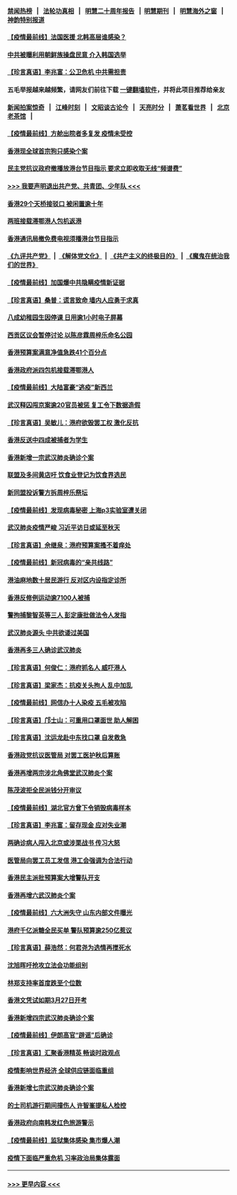 #### [禁闻热榜](热点新闻.md?=0)  &nbsp;&nbsp;|&nbsp;&nbsp; [法轮功真相](https://github.com/gfw-breaker/truth/blob/master/README.md?=0) &nbsp;&nbsp;|&nbsp;&nbsp; [明慧二十周年报告](https://github.com/gfw-breaker/mh-reports/blob/master/README.md?=0) &nbsp;&nbsp;|&nbsp;&nbsp;[明慧期刊](https://github.com/gfw-breaker/mh-qikan) &nbsp;&nbsp;|&nbsp;&nbsp; [明慧海外之窗](https://github.com/gfw-breaker/mh-news/blob/master/README.md?=0) &nbsp;&nbsp;|&nbsp;&nbsp; [神韵特别报道](https://github.com/gfw-breaker/mh-news/blob/master/shenyun.md?=0)
#### [【疫情最前线】法国医援 北韩高层谁感染？](../pages/nsc415/n11920850.md?t=03072002) 
#### [中共被曝利用朝鲜族操盘民意 介入韩国选举](../pages/nsc415/n11921006.md?t=03072002) 
#### [【珍言真语】李兆富：公卫危机 中共需担责](../pages/nsc415/n11920422.md?t=03072002) 
#### 五毛举报越来越频繁，请网友们前往下载 [一键翻墙软件](https://github.com/gfw-breaker/ssr-accounts)，并将此项目推荐给亲友
#### [新闻拍案惊奇](https://github.com/gfw-breaker/banned-news/blob/master/pages/link4.md) &nbsp;&nbsp;|&nbsp;&nbsp; [江峰时刻](https://github.com/gfw-breaker/banned-news/blob/master/pages/link4.md) &nbsp;&nbsp;|&nbsp;&nbsp; [文昭谈古论今](https://github.com/gfw-breaker/banned-news/blob/master/pages/link4.md) &nbsp;&nbsp;|&nbsp;&nbsp; [天亮时分](https://github.com/gfw-breaker/banned-news/blob/master/pages/link4.md) &nbsp;&nbsp;|&nbsp;&nbsp; [萧茗看世界](https://github.com/gfw-breaker/banned-news/blob/master/pages/link4.md) &nbsp;&nbsp;|&nbsp;&nbsp; [北京老茶馆](https://github.com/gfw-breaker/banned-news/blob/master/pages/link4.md) &nbsp;&nbsp;|&nbsp;&nbsp; 
#### [【疫情最前线】方舱出院者多复发 疫情未受控](../pages/nsc415/n11918637.md?t=03072002) 
#### [香港现全球首宗狗只感染个案](../pages/nsc415/n11918710.md?t=03072002) 
#### [民主党抗议政府撤播放港台节目指示 要求立即收取无线“频谱费”](../pages/nsc415/n11918681.md?t=03072002) 
#### [>>> 我要声明退出共产党、共青团、少年队 <<<](https://github.com/begood0513/goodnews/blob/master/quit/letter.md) 
#### [香港29个天桥接驳口 被闲置逾十年](../pages/nsc415/n11918654.md?t=03072002) 
#### [两班接载滞鄂港人包机返港](../pages/nsc415/n11915855.md?t=03072002) 
#### [香港通讯局撤免费电视须播港台节目指示](../pages/nsc415/n11915831.md?t=03072002) 
#### [《九评共产党》](https://github.com/begood0513/9ping.md/blob/master/README.md) &nbsp;|&nbsp; [《解体党文化》](../../../../jtdwh.md/blob/master/README.md)  &nbsp;|&nbsp; [《共产主义的终极目的》](../../../../gczydzjmd.md/blob/master/README.md) &nbsp;|&nbsp; [《魔鬼在统治我们的世界》](../../../../mgztzwmdsj.md/blob/master/README.md) 
#### [【疫情最前线】加国爆中共隐瞒疫情新证据](../pages/nsc415/n11915482.md?t=03072002) 
#### [【珍言真语】桑普：谎言致命 墙内人应勇于求真](../pages/nsc415/n11915169.md?t=03072002) 
#### [八成幼稚园生因停课 日用逾1小时电子屏幕](../pages/nsc415/n11913263.md?t=03072002) 
#### [西贡区议会暂停讨论 以陈彦霖周梓乐命名公园](../pages/nsc415/n11913248.md?t=03072002) 
#### [香港预算案满意净值急跌41个百分点](../pages/nsc415/n11913236.md?t=03072002) 
#### [香港政府派四包机接载滞鄂港人](../pages/nsc415/n11913211.md?t=03072002) 
#### [【疫情最前线】大陆富豪“逃疫”新西兰](../pages/nsc415/n11913160.md?t=03072002) 
#### [武汉释囚闯京案逾20官员被惩 复工令下数据造假](../pages/nsc415/n11912743.md?t=03072002) 
#### [【珍言真语】吴敏儿：港府欲毁罢工权 激化反抗](../pages/nsc415/n11912457.md?t=03072002) 
#### [香港反送中四成被捕者为学生](../pages/nsc415/n11910730.md?t=03072002) 
#### [香港新增一宗武汉肺炎确诊个案](../pages/nsc415/n11910724.md?t=03072002) 
#### [联盟及多间黄店吁 饮食业登记为饮食界选民](../pages/nsc415/n11910718.md?t=03072002) 
#### [新同盟投诉警方拆周梓乐祭坛](../pages/nsc415/n11910707.md?t=03072002) 
#### [【疫情最前线】发现病毒秘密 上海p3实验室遭关闭](../pages/nsc415/n11910640.md?t=03072002) 
#### [武汉肺炎疫情严峻 习近平访日或延至秋天](../pages/nsc415/n11910570.md?t=03072002) 
#### [【珍言真语】佘继泉：港府预算案搔不着痒处](../pages/nsc415/n11910011.md?t=03072002) 
#### [【疫情最前线】新冠病毒的“亲共线路”](../pages/nsc415/n11907734.md?t=03072002) 
#### [港油麻地数十居民游行 反对区内设指定诊所](../pages/nsc415/n11907900.md?t=03072002) 
#### [香港反修例运动逾7100人被捕](../pages/nsc415/n11907922.md?t=03072002) 
#### [警拘捕黎智英等三人 彭定康批做法令人发指](../pages/nsc415/n11907905.md?t=03072002) 
#### [武汉肺炎源头 中共欲诿过美国](../pages/nsc415/n11907665.md?t=03072002) 
#### [香港再多三人确诊武汉肺炎](../pages/nsc415/n11907846.md?t=03072002) 
#### [【珍言真语】何俊仁：港府抓名人 威吓港人](../pages/nsc415/n11907561.md?t=03072002) 
#### [【珍言真语】梁家杰：抗疫关头拘人 乱中加乱](../pages/nsc415/n11907444.md?t=03072002) 
#### [【疫情最前线】网信办十人染疫 五毛被攻陷](../pages/nsc415/n11903757.md?t=03072002) 
#### [【珍言真语】邝士山：可重用口罩面世 助人解困](../pages/nsc415/n11903875.md?t=03072002) 
#### [【珍言真语】沈运龙赴中东找口罩 自发救急](../pages/nsc415/n11903291.md?t=03072002) 
#### [香港政党抗议医管局 对罢工医护秋后算账](../pages/nsc415/n11901746.md?t=03072002) 
#### [香港再增两宗涉北角佛堂武汉肺炎个案](../pages/nsc415/n11901737.md?t=03072002) 
#### [陈茂波拒全民派钱分开审议](../pages/nsc415/n11901672.md?t=03072002) 
#### [【疫情最前线】湖北官方曾下令销毁病毒样本](../pages/nsc415/n11901518.md?t=03072002) 
#### [【珍言真语】李兆富：留存现金 应对失业潮](../pages/nsc415/n11901448.md?t=03072002) 
#### [两确诊病人闯入北京或涉栗战书 传习大怒](../pages/nsc415/n11901180.md?t=03072002) 
#### [医管局向罢工员工发信 港工会强调为合法行动](../pages/nsc415/n11898870.md?t=03072002) 
#### [香港民主派批预算案大增警队开支](../pages/nsc415/n11898813.md?t=03072002) 
#### [香港再增六武汉肺炎个案](../pages/nsc415/n11898843.md?t=03072002) 
#### [【疫情最前线】六大洲失守 山东内部文件曝光](../pages/nsc415/n11898455.md?t=03072002) 
#### [港府千亿派糖全民买单 警队预算逾250亿惹议](../pages/nsc415/n11898608.md?t=03072002) 
#### [【珍言真语】薛浩然：何君尧为选情再搅死水](../pages/nsc415/n11898269.md?t=03072002) 
#### [沈旭晖吁抢攻立法会功能组别](../pages/nsc415/n11896084.md?t=03072002) 
#### [林郑支持率首度跌至个位数](../pages/nsc415/n11896058.md?t=03072002) 
#### [香港文凭试如期3月27日开考](../pages/nsc415/n11896055.md?t=03072002) 
#### [香港新增四宗武汉肺炎确诊个案](../pages/nsc415/n11896040.md?t=03072002) 
#### [【疫情最前线】伊朗高官“辟谣”后确诊](../pages/nsc415/n11895902.md?t=03072002) 
#### [【珍言真语】汇聚香港精英 畅谈时政观点](../pages/nsc415/n11895733.md?t=03072002) 
#### [疫情影响世界经济 全球供应链面临重组](../pages/nsc415/n11895634.md?t=03072002) 
#### [香港新增七宗武汉肺炎确诊个案](../pages/nsc415/n11893498.md?t=03072002) 
#### [的士司机游行期间撞伤人 许智峯提私人检控](../pages/nsc415/n11893483.md?t=03072002) 
#### [香港政府向南韩发红色旅游警示](../pages/nsc415/n11893398.md?t=03072002) 
#### [【疫情最前线】监狱集体感染 集市爆人潮](../pages/nsc415/n11893181.md?t=03072002) 
#### [疫情下面临严重危机  习率政治局集体露面](../pages/nsc415/n11893305.md?t=03072002) 

----
#### [ >>> 更早内容 <<< ](../indexes/nsc415-earlier.md)
